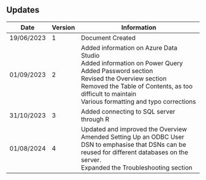 ## Updates

| Date       | Version | Information                                                                                                                                                                                                                                              |
| ---------- | ------- | -------------------------------------------------------------------------------------------------------------------------------------------------------------------------------------------------------------------------------------------------------- |
| 19/06/2023 | 1       | Document Created                                                                                                                                                                                                                                         |
| 01/09/2023 | 2       | Added information on Azure Data Studio  <br>Added information on Power Query  <br>Added Password section  <br>Revised the Overview section  <br>Removed the Table of Contents, as too difficult to maintain  <br>Various formatting and typo corrections |
| 31/10/2023 | 3       | Added connecting to SQL server through R                                                                                                                                                                                                                 |
| 01/08/2024 | 4       | Updated and improved the Overview  <br>Amended Setting Up an ODBC User DSN to emphasise that DSNs can be reused for different databases on the server.  <br>Expanded the Troubleshooting section                                                         |
